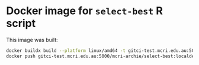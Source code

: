 # Docker image for `select-best` R script

This image was built:

```bash
docker buildx build --platform linux/amd64 -t gitci-test.mcri.edu.au:5000/mcri-archie/select-best:localdev .
docker push gitci-test.mcri.edu.au:5000/mcri-archie/select-best:localdev
```
